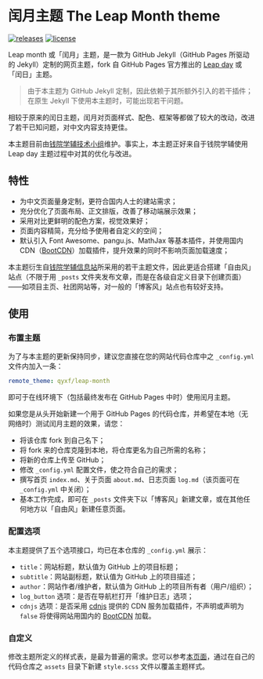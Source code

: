 # 闰月主题 The Leap Month theme

[![releases](https://img.shields.io/github/v/release/qyxf/leap-month)](https://github.com/qyxf/leap-month/releases)
[![license](https://img.shields.io/github/license/qyxf/leap-month)](https://creativecommons.org/share-your-work/public-domain/cc0/)

Leap month 或「闰月」主题，是一款为 GitHub Jekyll（GitHub Pages 所驱动的 Jekyll）定制的网页主题，fork 自 GitHub Pages 官方推出的 [Leap day](https://github.com/page-themes/leap-day) 或「闰日」主题。

> 由于本主题为 GitHub Jekyll 定制，因此依赖于其所额外引入的若干插件；在原生 Jekyll 下使用本主题时，可能出现若干问题。

相较于原来的闰日主题，闰月对页面样式、配色、框架等都做了较大的改动，改进了若干已知问题，对中文内容支持更佳。

本主题目前由[钱院学辅技术小组](https://github.com/qyxf)维护。事实上，本主题正好来自于钱院学辅使用 Leap day 主题过程中对其的优化与改进。

## 特性

- 为中文页面量身定制，更符合国内人士的建站需求；
- 充分优化了页面布局、正文排版，改善了移动端展示效果；
- 采用对比更鲜明的配色方案，视觉效果好；
- 页面内容精简，充分给予使用者自定义的空间；
- 默认引入 Font Awesome、pangu.js、MathJax 等基本插件，并使用国内 CDN（[BootCDN](https://bootcdn.cn/)）加载插件，提升效果的同时不影响页面加载速度；

本主题衍生自[钱院学辅信息站](https://qyxf.site)所采用的若干主题文件，因此更适合搭建「自由风」站点（不限于用 `_posts` 文件夹发布文章，而是在各级自定义目录下创建页面）——如项目主页、社团网站等，对一般的「博客风」站点也有较好支持。

## 使用

### 布置主题

为了与本主题的更新保持同步，建议您直接在您的网站代码仓库中之 `_config.yml` 文件内加入一条：

```yaml
remote_theme: qyxf/leap-month
```

即可于在线环境下（包括最终发布在 GitHub Pages 中时）使用闰月主题。

如果您是从头开始新建一个用于 GitHub Pages 的代码仓库，并希望在本地（无网络时）测试闰月主题的效果，请您：

- 将该仓库 fork 到自己名下；
- 将 fork 来的仓库克隆到本地，将仓库更名为自己所需的名称；
- 将新的仓库上传至 GitHub；
- 修改 `_config.yml` 配置文件，使之符合自己的需求；
- 撰写首页 `index.md`、关于页面 `about.md`、日志页面 `log.md`（该页面可在 `_config.yml` 中关闭）；
- 基本工作完成，即可在 `_posts` 文件夹下以「博客风」新建文章，或在其他任何地方以「自由风」新建任意页面。

### 配置选项

本主题提供了五个选项接口，均已在本仓库的 `_config.yml` 展示：

- `title`：网站标题，默认值为 GitHub 上的项目标题；
- `subtitle`：网站副标题，默认值为 GitHub 上的项目描述；
- `author`：网站作者/维护者，默认值为 GitHub 上的项目所有者（用户/组织）；
- `log_button` 选项：是否在导航栏打开「维护日志」选项；
- `cdnjs` 选项：是否采用 [cdnjs](https://cdnjs.com/) 提供的 CDN 服务加载插件，不声明或声明为 `false` 将使得网站用国内的 [BootCDN](https://bootcdn.cn/) 加载。

### 自定义

修改主题所定义的样式表，是最为普遍的需求。您可以参考[本页面](https://help.github.com/cn/enterprise/2.17/user/articles/adding-a-theme-to-your-github-pages-site-using-jekyll)，通过在自己的代码仓库之 `assets` 目录下新建 `style.scss` 文件以覆盖主题样式。
